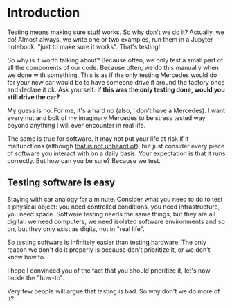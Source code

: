 # Introduction

Testing means making sure stuff works. So why don't we do it? Actually, we do! Almost always, we write one or two examples, run them in a Jupyter notebook, "just to make sure it works". That's testing!

So why is it worth talking about? Because often, we only test a small part of all the components of our code. Because often, we do this manually when we done with something. This is as if the only testing Mercedes would do for your new car would be to have someone drive it around the factory once and declare it ok. Ask yourself: **if this was the only testing done, would you still drive the car?**

My guess is no. For me, it's a hard no (also, I don't have a Mercedes). I want every nut and bolt of my imaginary Mercedes to be stress tested way beyond anything I will ever encounter in real life.

The same is true for software. It may not put your life at risk if it malfunctions (although [that is not unheard of]()), but just consider every piece of software you interact with on a daily basis. Your expectation is that it runs correctly. But how can you be sure? Because we test.

## Testing software is easy

Staying with car analogy for a minute. Consider what you need to do to test a physical object: you need controlled conditions, you need infrastructure, you need space. Software testing needs the same things, but they are all digital: we need computers, we need isolated software environments and so on, but they only exist as digits, not in "real life".

So testing software is infinitely easier than testing hardware. The only reason we don't do it properly is because don't prioritize it, or we don't know how to.

I hope I convinced you of the fact that you should prioritize it, let's now tackle the "how-to".

Very few people will argue that testing is bad. So why don't we do more of it?
